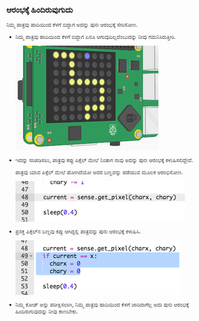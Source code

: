 ## ಆರಂಭಕ್ಕೆ ಹಿಂದಿರುವುಗುದು

ನಿಮ್ಮ ಪಾತ್ರವು ಹಾದಿಯಿಂದ ಕೆಳಗೆ ಬಿದ್ದಾಗ ಅದನ್ನು ಪುನಃ ಆರಂಭಕ್ಕೆ ಸೇರಿಸೋಣ.

+ ನಿಮ್ಮ ಪಾತ್ರವು ಹಾದಿಯಿಂದ ಕೆಳಗೆ ಬಿದ್ದಾಗ ಏನೂ ಆಗುವುದಿಲ್ಲವೆಂಬುದನ್ನು ನೀವು ಗಮನಿಸಿರುತ್ತೀರಿ.
    
    ![ಸ್ಕ್ರೀನ್‍ಶಾಟ್](images/tightrope-off-path.png)

+ ಇದನ್ನು ಸರಿಪಡಿಸಲು, ಪಾತ್ರವು ಕಪ್ಪು ಪಿಕ್ಸೆಲ್ ಮೇಲೆ ನಿಂತಾಗ ನಾವು ಅದನ್ನು ಪುನಃ ಆರಂಭಕ್ಕೆ ಕಳುಹಿಸಲಿದ್ದೇವೆ.
    
    ಪಾತ್ರವು ಯಾವ ಪಿಕ್ಸೆಲ್ ಮೇಲೆ ಹೋಗಿದೆಯೋ ಅದರ ಬಣ್ಣವನ್ನು ಪಡೆಯುವ ಮೂಲಕ ಆರಂಭಿಸೋಣ.
    
    ![ಸ್ಕ್ರೀನ್‍ಶಾಟ್](images/tightrope-get-pixel.png)

+ ಪ್ರಸಕ್ತ ಪಿಕ್ಸೆಲ್‌ನ ಬಣ್ಣವು ಕಪ್ಪು ಆಗಿದ್ದಲ್ಲಿ ಪಾತ್ರವನ್ನು ಪುನಃ ಆರಂಭಕ್ಕೆ ಕಳುಹಿಸಿ.
    
    ![ಸ್ಕ್ರೀನ್‍ಶಾಟ್](images/tightrope-reset.png)

+ ನಿಮ್ಮ ಕೋಡ್ ಅನ್ನು ಪರೀಕ್ಷಿಸಲಾಗಿ, ನಿಮ್ಮ ಪಾತ್ರವು ಹಾದಿಯಿಂದ ಕೆಳಗೆ ಜಾರಿದಾಗೆಲ್ಲ ಅದು ಪುನಃ ಆರಂಭಕ್ಕೆ ಹಿಂದಿರುಗುವುದನ್ನು ನೀವು ಕಾಣಬೇಕು.